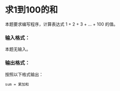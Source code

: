 # 求1到100的和
本题要求编写程序，计算表达式 1 + 2 + 3 + ... + 100 的值。

### 输入格式：
本题无输入。

### 输出格式：
按照以下格式输出：
```
sum = 累加和
```